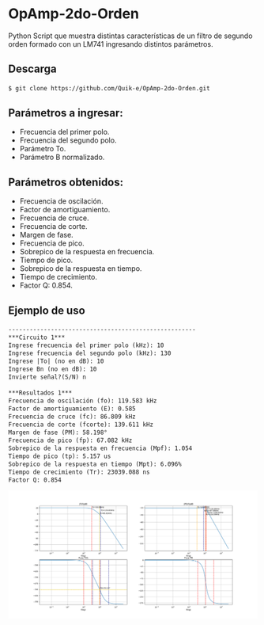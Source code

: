 # OpAmp-2do-Orden
Python Script que muestra distintas características de un filtro de segundo orden formado con un LM741 ingresando distintos parámetros.

## Descarga
```sh
$ git clone https://github.com/Quik-e/OpAmp-2do-Orden.git
```

## Parámetros a ingresar:
* Frecuencia del primer polo.
* Frecuencia del segundo polo.
* Parámetro To.
* Parámetro B normalizado.

## Parámetros obtenidos:
* Frecuencia de oscilación.
* Factor de amortiguamiento.
* Frecuencia de cruce.
* Frecuencia de corte.
* Margen de fase.
* Frecuencia de pico.
* Sobrepico de la respuesta en frecuencia.
* Tiempo de pico.
* Sobrepico de la respuesta en tiempo.
* Tiempo de crecimiento.
* Factor Q: 0.854.

## Ejemplo de uso
```
-----------------------------------------------------
***Circuito 1***
Ingrese frecuencia del primer polo (kHz): 10
Ingrese frecuencia del segundo polo (kHz): 130
Ingrese |To| (no en dB): 10
Ingrese Bn (no en dB): 10
Invierte señal?(S/N) n

***Resultados 1***
Frecuencia de oscilación (fo): 119.583 kHz
Factor de amortiguamiento (E): 0.585
Frecuencia de cruce (fc): 86.809 kHz
Frecuencia de corte (fcorte): 139.611 kHz
Margen de fase (PM): 58.198°
Frecuencia de pico (fp): 67.082 kHz
Sobrepico de la respuesta en frecuencia (Mpf): 1.054
Tiempo de pico (tp): 5.157 us
Sobrepico de la respuesta en tiempo (Mpt): 6.096%
Tiempo de crecimiento (Tr): 23039.088 ns
Factor Q: 0.854
```
![output_example](output_example.png)
